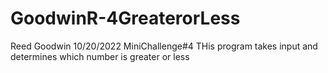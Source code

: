 # GoodwinR-4GreaterorLess
Reed Goodwin 
10/20/2022
MiniChallenge#4
THis program takes input and determines which number is greater or less
